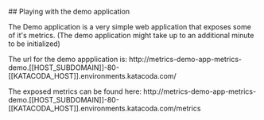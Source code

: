 ## Playing with the demo application

The Demo application is a very simple web application that exposes some of it's metrics. (The demo application might take up to an additional minute to be initialized)

The url for the demo appplication is: http://metrics-demo-app-metrics-demo.[[HOST_SUBDOMAIN]]-80-[[KATACODA_HOST]].environments.katacoda.com/

The exposed metrics can be found here: http://metrics-demo-app-metrics-demo.[[HOST_SUBDOMAIN]]-80-[[KATACODA_HOST]].environments.katacoda.com/metrics

